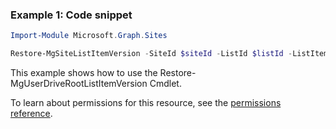 ### Example 1: Code snippet

```powershellImport-Module Microsoft.Graph.Sites

Restore-MgSiteListItemVersion -SiteId $siteId -ListId $listId -ListItemId $listItemId -ListItemVersionId $listItemVersionId
```
This example shows how to use the Restore-MgUserDriveRootListItemVersion Cmdlet.
To learn about permissions for this resource, see the [permissions reference](/graph/permissions-reference).

